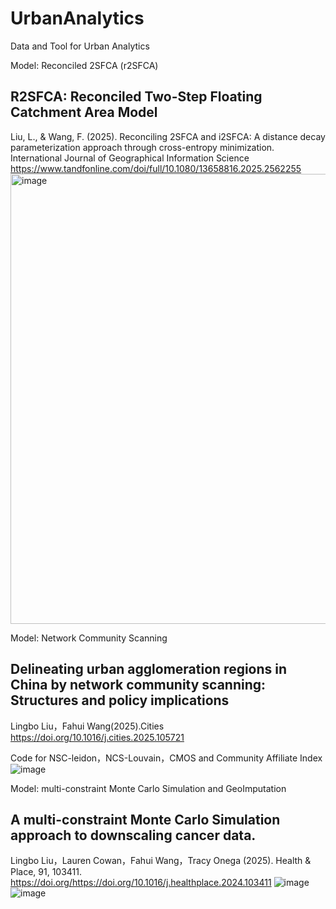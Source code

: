 # UrbanAnalytics
Data and Tool for Urban Analytics 

Model: Reconciled 2SFCA (r2SFCA)

## R2SFCA: Reconciled Two-Step Floating Catchment Area Model
Liu, L., & Wang, F. (2025). Reconciling 2SFCA and i2SFCA: A distance decay parameterization approach through cross-entropy minimization. International Journal of Geographical Information Science
https://www.tandfonline.com/doi/full/10.1080/13658816.2025.2562255
<img width="1764" height="720" alt="image" src="https://github.com/user-attachments/assets/5b866b93-f18b-42e0-bf5d-57a8cb6725a0" />


 
Model: Network Community Scanning

## Delineating urban agglomeration regions in China by network community scanning: Structures and policy implications
Lingbo Liu，Fahui Wang(2025).Cities  
https://doi.org/10.1016/j.cities.2025.105721

Code for NSC-leidon，NCS-Louvain，CMOS and Community Affiliate Index
![image](https://github.com/user-attachments/assets/9aa761df-c38b-4e68-aaeb-c13bab32ea5a)

Model: multi-constraint Monte Carlo Simulation and GeoImputation

## A multi-constraint Monte Carlo Simulation approach to downscaling cancer data.
Lingbo Liu，Lauren Cowan，Fahui Wang，Tracy Onega (2025).  Health & Place, 91, 103411. 
https://doi.org/https://doi.org/10.1016/j.healthplace.2024.103411
![image](https://github.com/user-attachments/assets/d44c9547-cad1-4a93-a934-4e379bdb2c70)
![image](https://github.com/user-attachments/assets/4d745c64-3676-4197-9ad0-e0599f90b6c5)

